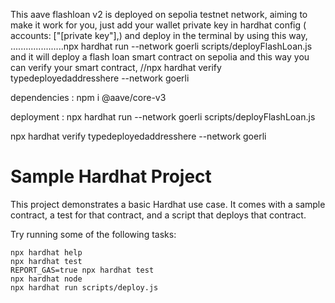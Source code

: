 This aave flashloan v2 is deployed on sepolia testnet network, 
aiming to make it work for you, just add your wallet private key in   hardhat config  (  accounts: ["[private key"],)
and deploy in the terminal by using this way, .....................npx hardhat run --network goerli scripts/deployFlashLoan.js
and it will deploy a flash loan smart contract on sepolia
and this way you can verify your smart contract, //npx hardhat verify typedeployedaddresshere --network goerli    

dependencies   :
npm i @aave/core-v3

deployment  :
npx hardhat run --network goerli scripts/deployFlashLoan.js

npx hardhat verify typedeployedaddresshere --network goerli    




# Sample Hardhat Project

This project demonstrates a basic Hardhat use case. It comes with a sample contract, a test for that contract, and a script that deploys that contract.

Try running some of the following tasks:

```shell
npx hardhat help
npx hardhat test
REPORT_GAS=true npx hardhat test
npx hardhat node
npx hardhat run scripts/deploy.js
```
